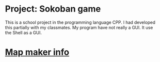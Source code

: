 # Project: Sokoban game

This is a school project in the programming language CPP. I had developed this partially with my classmates. My program have not really a GUI. It use the Shell as a GUI.

# [Map maker info](MapMakerInfo.md)
